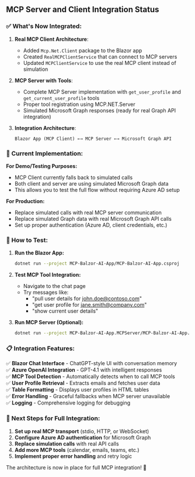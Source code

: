 ## MCP Server and Client Integration Status

### ✅ What's Now Integrated:

1. **Real MCP Client Architecture**: 
   - Added `Mcp.Net.Client` package to the Blazor app
   - Created `RealMCPClientService` that can connect to MCP servers
   - Updated `MCPClientService` to use the real MCP client instead of simulation

2. **MCP Server with Tools**:
   - Complete MCP Server implementation with `get_user_profile` and `get_current_user_profile` tools
   - Proper tool registration using MCP.NET.Server
   - Simulated Microsoft Graph responses (ready for real Graph API integration)

3. **Integration Architecture**:
   ```
   Blazor App (MCP Client) ←→ MCP Server ←→ Microsoft Graph API
   ```

### 🔄 Current Implementation:

**For Demo/Testing Purposes:**
- MCP Client currently falls back to simulated calls
- Both client and server are using simulated Microsoft Graph data
- This allows you to test the full flow without requiring Azure AD setup

**For Production:**
- Replace simulated calls with real MCP server communication
- Replace simulated Graph data with real Microsoft Graph API calls
- Set up proper authentication (Azure AD, client credentials, etc.)

### 🚀 How to Test:

1. **Run the Blazor App:**
   ```bash
   dotnet run --project MCP-Balzor-AI-App/MCP-Balzor-AI-App.csproj
   ```

2. **Test MCP Tool Integration:**
   - Navigate to the chat page
   - Try messages like:
     - "pull user details for john.doe@contoso.com"
     - "get user profile for jane.smith@company.com"
     - "show current user details"

3. **Run MCP Server (Optional):**
   ```bash
   dotnet run --project MCP-Balzor-AI-App.MCPServer/MCP-Balzor-AI-App.MCPServer.csproj
   ```

### 📋 Integration Features:

✅ **Blazor Chat Interface** - ChatGPT-style UI with conversation memory  
✅ **Azure OpenAI Integration** - GPT-4.1 with intelligent responses  
✅ **MCP Tool Detection** - Automatically detects when to call MCP tools  
✅ **User Profile Retrieval** - Extracts emails and fetches user data  
✅ **Table Formatting** - Displays user profiles in HTML tables  
✅ **Error Handling** - Graceful fallbacks when MCP server unavailable  
✅ **Logging** - Comprehensive logging for debugging  

### 🔧 Next Steps for Full Integration:

1. **Set up real MCP transport** (stdio, HTTP, or WebSocket)
2. **Configure Azure AD authentication** for Microsoft Graph
3. **Replace simulation calls** with real API calls
4. **Add more MCP tools** (calendar, emails, teams, etc.)
5. **Implement proper error handling** and retry logic

The architecture is now in place for full MCP integration! 🎉
